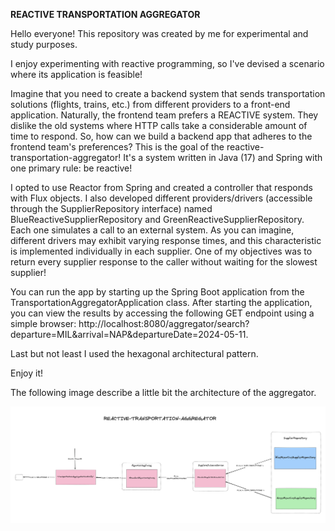 **REACTIVE TRANSPORTATION AGGREGATOR**


Hello everyone! This repository was created by me for experimental and study purposes.

I enjoy experimenting with reactive programming, so I've devised a scenario where its application is feasible!

Imagine that you need to create a backend system that sends transportation solutions (flights, trains, etc.) from different providers to a front-end application. Naturally, the frontend team prefers a REACTIVE system. They dislike the old systems where HTTP calls take a considerable amount of time to respond. So, how can we build a backend app that adheres to the frontend team's preferences? This is the goal of the reactive-transportation-aggregator! It's a system written in Java (17) and Spring with one primary rule: be reactive!

I opted to use Reactor from Spring and created a controller that responds with Flux objects. I also developed different providers/drivers (accessible through the SupplierRepository interface) named BlueReactiveSupplierRepository and GreenReactiveSupplierRepository. Each one simulates a call to an external system. As you can imagine, different drivers may exhibit varying response times, and this characteristic is implemented individually in each supplier. One of my objectives was to return every supplier response to the caller without waiting for the slowest supplier!

You can run the app by starting up the Spring Boot application from the TransportationAggregatorApplication class. After starting the application, you can view the results by accessing the following GET endpoint using a simple browser: http://localhost:8080/aggregator/search?departure=MIL&arrival=NAP&departureDate=2024-05-11.

Last but not least I used the hexagonal architectural pattern. 

Enjoy it!

The following image describe a little bit the architecture of the aggregator.

![image.png](image.png)


